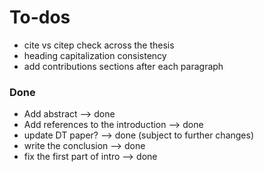 # To-dos

- cite vs citep check across the thesis
- heading capitalization consistency
- add contributions sections after each paragraph

### Done

- Add abstract --> done
- Add references to the introduction --> done
- update DT paper? --> done (subject to further changes)
- write the conclusion --> done
- fix the first part of intro --> done
